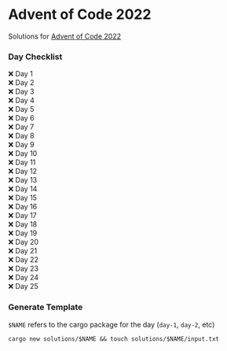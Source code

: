 # Advent of Code 2022

Solutions for [Advent of Code 2022](https://adventofcode.com/)

### Day Checklist

:x: Day 1\
:x: Day 2\
:x: Day 3\
:x: Day 4\
:x: Day 5\
:x: Day 6\
:x: Day 7\
:x: Day 8\
:x: Day 9\
:x: Day 10\
:x: Day 11\
:x: Day 12\
:x: Day 13\
:x: Day 14\
:x: Day 15\
:x: Day 16\
:x: Day 17\
:x: Day 18\
:x: Day 19\
:x: Day 20\
:x: Day 21\
:x: Day 22\
:x: Day 23\
:x: Day 24\
:x: Day 25

### Generate Template

`$NAME` refers to the cargo package for the day (`day-1`, `day-2`, etc)

```
cargo new solutions/$NAME && touch solutions/$NAME/input.txt
```
